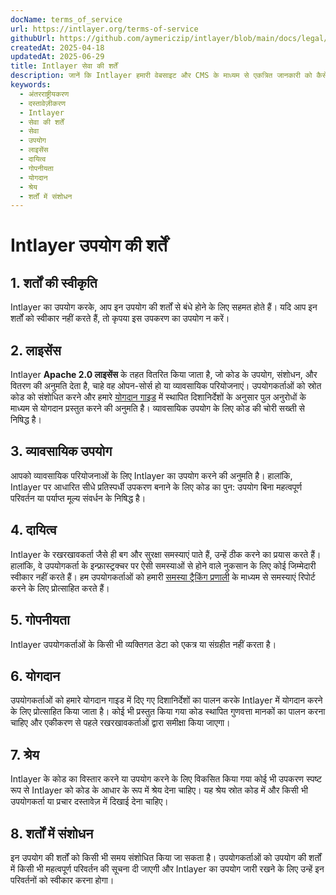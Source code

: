 ```yaml
---
docName: terms_of_service
url: https://intlayer.org/terms-of-service
githubUrl: https://github.com/aymericzip/intlayer/blob/main/docs/legal/hi/terms_of_service.md
createdAt: 2025-04-18
updatedAt: 2025-06-29
title: Intlayer सेवा की शर्तें
description: जानें कि Intlayer हमारी वेबसाइट और CMS के माध्यम से एकत्रित जानकारी को कैसे संभालता है। विभिन्न प्रारूपों और उपयोग मामलों को समझने के लिए दस्तावेज़ का पालन करें।
keywords:
  - अंतरराष्ट्रीयकरण
  - दस्तावेज़ीकरण
  - Intlayer
  - सेवा की शर्तें
  - सेवा
  - उपयोग
  - लाइसेंस
  - दायित्व
  - गोपनीयता
  - योगदान
  - श्रेय
  - शर्तों में संशोधन
---
```


# Intlayer उपयोग की शर्तें

## 1. शर्तों की स्वीकृति

Intlayer का उपयोग करके, आप इन उपयोग की शर्तों से बंधे होने के लिए सहमत होते हैं। यदि आप इन शर्तों को स्वीकार नहीं करते हैं, तो कृपया इस उपकरण का उपयोग न करें।

## 2. लाइसेंस

Intlayer **Apache 2.0 लाइसेंस** के तहत वितरित किया जाता है, जो कोड के उपयोग, संशोधन, और वितरण की अनुमति देता है, चाहे वह ओपन-सोर्स हो या व्यावसायिक परियोजनाएं। उपयोगकर्ताओं को स्रोत कोड को संशोधित करने और हमारे [योगदान गाइड](https://github.com/aymericzip/intlayer/blob/main/CONTRIBUTING.md) में स्थापित दिशानिर्देशों के अनुसार पुल अनुरोधों के माध्यम से योगदान प्रस्तुत करने की अनुमति है। व्यावसायिक उपयोग के लिए कोड की चोरी सख्ती से निषिद्ध है।

## 3. व्यावसायिक उपयोग

आपको व्यावसायिक परियोजनाओं के लिए Intlayer का उपयोग करने की अनुमति है। हालांकि, Intlayer पर आधारित सीधे प्रतिस्पर्धी उपकरण बनाने के लिए कोड का पुन: उपयोग बिना महत्वपूर्ण परिवर्तन या पर्याप्त मूल्य संवर्धन के निषिद्ध है।

## 4. दायित्व

Intlayer के रखरखावकर्ता जैसे ही बग और सुरक्षा समस्याएं पाते हैं, उन्हें ठीक करने का प्रयास करते हैं। हालांकि, वे उपयोगकर्ता के इन्फ्रास्ट्रक्चर पर ऐसी समस्याओं से होने वाले नुकसान के लिए कोई जिम्मेदारी स्वीकार नहीं करते हैं। हम उपयोगकर्ताओं को हमारी [समस्या ट्रैकिंग प्रणाली](https://github.com/aymericzip/intlayer/issues) के माध्यम से समस्याएं रिपोर्ट करने के लिए प्रोत्साहित करते हैं।

## 5. गोपनीयता

Intlayer उपयोगकर्ताओं के किसी भी व्यक्तिगत डेटा को एकत्र या संग्रहीत नहीं करता है।

## 6. योगदान

उपयोगकर्ताओं को हमारे योगदान गाइड में दिए गए दिशानिर्देशों का पालन करके Intlayer में योगदान करने के लिए प्रोत्साहित किया जाता है। कोई भी प्रस्तुत किया गया कोड स्थापित गुणवत्ता मानकों का पालन करना चाहिए और एकीकरण से पहले रखरखावकर्ताओं द्वारा समीक्षा किया जाएगा।

## 7. श्रेय

Intlayer के कोड का विस्तार करने या उपयोग करने के लिए विकसित किया गया कोई भी उपकरण स्पष्ट रूप से Intlayer को कोड के आधार के रूप में श्रेय देना चाहिए। यह श्रेय स्रोत कोड में और किसी भी उपयोगकर्ता या प्रचार दस्तावेज़ में दिखाई देना चाहिए।

## 8. शर्तों में संशोधन

इन उपयोग की शर्तों को किसी भी समय संशोधित किया जा सकता है। उपयोगकर्ताओं को उपयोग की शर्तों में किसी भी महत्वपूर्ण परिवर्तन की सूचना दी जाएगी और Intlayer का उपयोग जारी रखने के लिए उन्हें इन परिवर्तनों को स्वीकार करना होगा।
